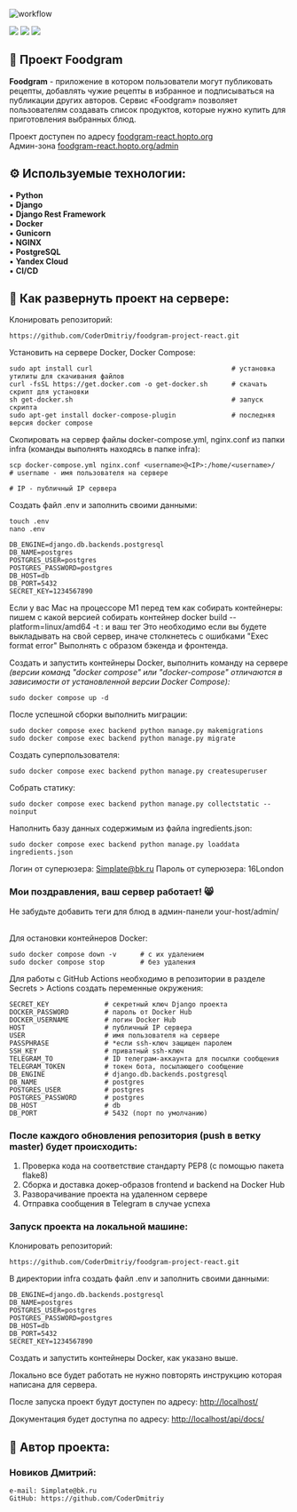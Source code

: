 ![workflow](https://github.com/CoderDmitriy/foodgram-project-react/actions/workflows/main.yml/badge.svg)

![](https://img.shields.io/badge/Python-3.7.0-blue?style=flat&logo=python&logoColor=white)
![](https://img.shields.io/badge/Django-3.2.15-orange?style=flat&logo=django&logoColor=white)
![](https://img.shields.io/badge/PostgreSQL-13.0-blue?style=flat&logo=postgresql&logoColor=white)

## 🍳 Проект Foodgram

**Foodgram** - приложение в котором пользователи могут публиковать рецепты, добавлять чужие рецепты в избранное и подписываться на публикации других авторов. Сервис «Foodgram» позволяет пользователям создавать список продуктов, которые нужно купить для приготовления выбранных блюд.

Проект доступен по адресу [foodgram-react.hopto.org](http://foodgram-react.hopto.org/)<br>
Админ-зона [foodgram-react.hopto.org/admin](http://foodgram-react.hopto.org/admin/)<br>

## ⚙ Используемые технологии:

▪ **Python**<br>
▪ **Django**<br>
▪ **Django Rest Framework**<br>
▪ **Docker**<br>
▪ **Gunicorn**<br>
▪ **NGINX**<br>
▪ **PostgreSQL**<br>
▪ **Yandex Cloud**<br>
▪ **CI/CD**<br>

## 📃 Как развернуть проект на сервере:

Клонировать репозиторий:
```
https://github.com/CoderDmitriy/foodgram-project-react.git
```

Установить на сервере Docker, Docker Compose:

```
sudo apt install curl                                   # установка утилиты для скачивания файлов
curl -fsSL https://get.docker.com -o get-docker.sh      # скачать скрипт для установки
sh get-docker.sh                                        # запуск скрипта
sudo apt-get install docker-compose-plugin              # последняя версия docker compose
```

Скопировать на сервер файлы docker-compose.yml, nginx.conf из папки infra (команды выполнять находясь в папке infra):

```
scp docker-compose.yml nginx.conf <username>@<IP>:/home/<username>/   # username - имя пользователя на сервере
                                                                      # IP - публичный IP сервера
```

Создать файл .env и заполнить своими данными:
```
touch .env
nano .env
```
```
DB_ENGINE=django.db.backends.postgresql
DB_NAME=postgres
POSTGRES_USER=postgres
POSTGRES_PASSWORD=postgres
DB_HOST=db
DB_PORT=5432
SECRET_KEY=1234567890
```
Если у вас Mac на процессоре M1 перед тем как собирать контейнеры: пишем с какой версией собирать контейнер
docker build --platform=linux/amd64 -t <image-name>: и ваш тег
Это необходимо если вы будете выкладывать на свой сервер, иначе столкнетесь с ошибками "Exec format error"
Выполнять с образом бэкенда и фронтенда.

Создать и запустить контейнеры Docker, выполнить команду на сервере
*(версии команд "docker compose" или "docker-compose" отличаются в зависимости от установленной версии Docker Compose):*
```
sudo docker compose up -d
```

После успешной сборки выполнить миграции:
```
sudo docker compose exec backend python manage.py makemigrations
sudo docker compose exec backend python manage.py migrate
```

Создать суперпользователя:
```
sudo docker compose exec backend python manage.py createsuperuser
```

Собрать статику:
```
sudo docker compose exec backend python manage.py collectstatic --noinput
```

Наполнить базу данных содержимым из файла ingredients.json:
```
sudo docker compose exec backend python manage.py loaddata ingredients.json
```
Логин от суперюзера: Simplate@bk.ru
Пароль от суперюзера: 16London

### Мои поздравления, ваш сервер работает! 😸
Не забудьте добавить теги для блюд в админ-панели your-host/admin/
<br><br>


Для остановки контейнеров Docker:
```
sudo docker compose down -v      # с их удалением
sudo docker compose stop         # без удаления
```

Для работы с GitHub Actions необходимо в репозитории в разделе Secrets > Actions создать переменные окружения:
```
SECRET_KEY              # секретный ключ Django проекта
DOCKER_PASSWORD         # пароль от Docker Hub
DOCKER_USERNAME         # логин Docker Hub
HOST                    # публичный IP сервера
USER                    # имя пользователя на сервере
PASSPHRASE              # *если ssh-ключ защищен паролем
SSH_KEY                 # приватный ssh-ключ
TELEGRAM_TO             # ID телеграм-аккаунта для посылки сообщения
TELEGRAM_TOKEN          # токен бота, посылающего сообщение
DB_ENGINE               # django.db.backends.postgresql
DB_NAME                 # postgres
POSTGRES_USER           # postgres
POSTGRES_PASSWORD       # postgres
DB_HOST                 # db
DB_PORT                 # 5432 (порт по умолчанию)
```

### После каждого обновления репозитория (push в ветку master) будет происходить:

1. Проверка кода на соответствие стандарту PEP8 (с помощью пакета flake8)
2. Сборка и доставка докер-образов frontend и backend на Docker Hub
3. Разворачивание проекта на удаленном сервере
4. Отправка сообщения в Telegram в случае успеха

### Запуск проекта на локальной машине:

Клонировать репозиторий:
```
https://github.com/CoderDmitriy/foodgram-project-react.git
```

В директории infra создать файл .env и заполнить своими данными:
```
DB_ENGINE=django.db.backends.postgresql
DB_NAME=postgres
POSTGRES_USER=postgres
POSTGRES_PASSWORD=postgres
DB_HOST=db
DB_PORT=5432
SECRET_KEY=1234567890
```

Создать и запустить контейнеры Docker, как указано выше.

Локально все будет работать не нужно повторять инструкцию которая написана для сервера.

После запуска проект будут доступен по адресу: [http://localhost/](http://localhost/)

Документация будет доступна по адресу: [http://localhost/api/docs/](http://localhost/api/docs/)


## 👾 Автор проекта:

### Новиков Дмитрий:
```
e-mail: Simplate@bk.ru
GitHub: https://github.com/CoderDmitriy
```